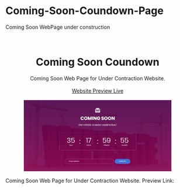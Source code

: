 # Coming-Soon-Coundown-Page
Coming Soon WebPage under construction



<!-- PROJECT LOGO -->
<br />
<p align="center">
  <a href="https://mdmazlan.github.io/Coming-Soon-Coundown-Page"></a>
  <h1 align="center">Coming Soon Coundown</h1>
  <p align="center">Coming Soon Web Page for Under Contraction Website.<br />
    <br />
    <a href="https://mdmazlan.github.io/Coming-Soon-Coundown-Page">Website Preview Live</a>
    <br />
    <br />
    <img src="/preview_screenshot.jpg" width="80%"/>
  </p>
</p>


Coming Soon Web Page for Under Contraction Website. Preview Link:
